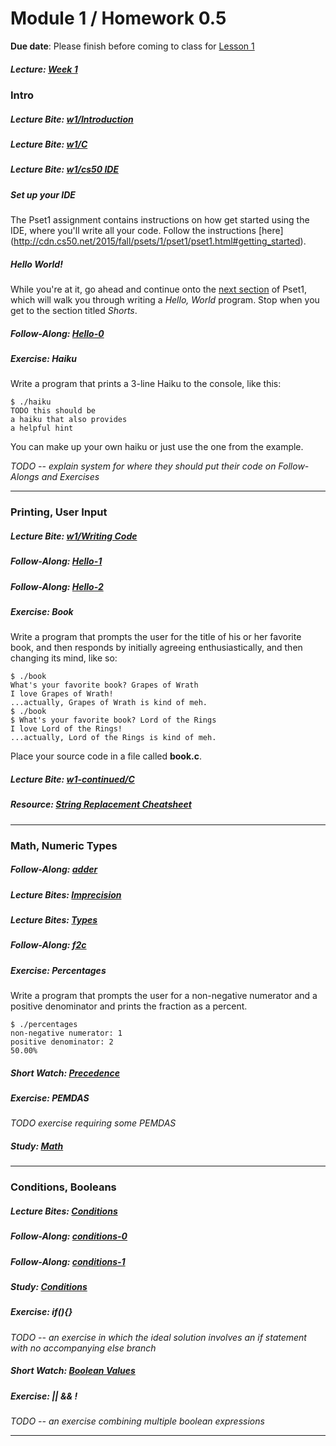 # Module 1 / Homework 0.5

**Due date**: Please finish before coming to class for [Lesson 1]()

##### Lecture: [Week 1]()

### Intro

##### Lecture Bite: [w1/Introduction](http://cdn.cs50.net/2015/fall/lectures/1/w/notes1w/notes1w.html#introduction)

##### Lecture Bite: [w1/C](http://cdn.cs50.net/2015/fall/lectures/1/w/notes1w/notes1w.html#c)

##### Lecture Bite: [w1/cs50 IDE](http://cdn.cs50.net/2015/fall/lectures/1/w/notes1w/notes1w.html#cs50_ide)

##### Set up your IDE
The Pset1 assignment contains instructions on how get started using the IDE, where you'll write all your code. Follow the instructions [here] (http://cdn.cs50.net/2015/fall/psets/1/pset1/pset1.html#getting_started).

##### Hello World!
While you're at it, go ahead and continue onto the [next section]() of Pset1, which will walk you through writing a *Hello, World* program. Stop when you get to the section titled *Shorts*.

##### Follow-Along: [Hello-0]()

##### Exercise: Haiku
Write a program that prints a 3-line Haiku to the console, like this:

```
$ ./haiku
TODO this should be
a haiku that also provides
a helpful hint
```
You can make up your own haiku or just use the one from the example.

*TODO -- explain system for where they should put their code on Follow-Alongs and Exercises*

***

### Printing, User Input

##### Lecture Bite: [w1/Writing Code]()

##### Follow-Along: [Hello-1]()

##### Follow-Along: [Hello-2]()

##### Exercise: Book
Write a program that prompts the user for the title of his or her favorite book, and then responds by initially agreeing enthusiastically, and then changing its mind, like so:

```
$ ./book
What's your favorite book? Grapes of Wrath
I love Grapes of Wrath!
...actually, Grapes of Wrath is kind of meh.
$ ./book
$ What's your favorite book? Lord of the Rings
I love Lord of the Rings!
...actually, Lord of the Rings is kind of meh.
```
Place your source code in a file called **book.c**.

##### Lecture Bite: [w1-continued/C]()

##### Resource: [String Replacement Cheatsheet](TODO)

***

### Math, Numeric Types

##### Follow-Along: [adder](https://www.youtube.com/watch?v=xmZR2XiwOq4&index=1&list=PLhQjrBD2T383fi16gN97XlrTwdxDq2QWZ)

##### Lecture Bites: [Imprecision](http://cdn.cs50.net/2015/fall/lectures/1/f/notes1f/notes1f.html#imprecision)

##### Lecture Bites: [Types](http://cdn.cs50.net/2015/fall/lectures/1/f/notes1f/notes1f.html#types)

##### Follow-Along: [f2c](https://www.youtube.com/watch?v=ox6eTsi8dKA&list=PLhQjrBD2T383fi16gN97XlrTwdxDq2QWZ&index=4)

##### Exercise: Percentages
Write a program that prompts the user for a non-negative numerator and a positive denominator and prints the fraction as a percent.

```
$ ./percentages
non-negative numerator: 1
positive denominator: 2
50.00%
```

##### Short Watch: [Precedence]()

##### Exercise: PEMDAS
*TODO exercise requiring some PEMDAS*

##### Study: [Math]()

***

### Conditions, Booleans

##### Lecture Bites: [Conditions](http://cdn.cs50.net/2015/fall/lectures/1/f/notes1f/notes1f.html#conditions)

##### Follow-Along: [conditions-0]()

##### Follow-Along: [conditions-1]()

##### Study: [Conditions]()

##### Exercise: if(){}
*TODO -- an exercise in which the ideal solution involves an if statement with no accompanying else branch*

##### Short Watch: [Boolean Values](https://youtu.be/M058skV1iL0?list=PLhQjrBD2T381NKQHUCTezeyCYzbnN4GjC)

##### Exercise: || && !
*TODO -- an exercise combining multiple boolean expressions*

***


